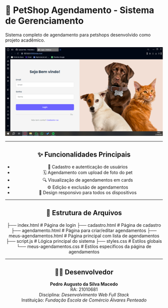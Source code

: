 
  # 🐾 PetShop Agendamento - Sistema de Gerenciamento
  Sistema completo de agendamento para petshops desenvolvido como projeto acadêmico.
</div>
<div align="center">
  <img src="./tela-login.png" alt="Tela de Login - PetShop" width="700"/>

---

## ✨ Funcionalidades Principais

- 📝 Cadastro e autenticação de usuários  
- 🗓️ Agendamento com upload de foto do pet  
- 🔍 Visualização de agendamentos em cards  
- ⚙️ Edição e exclusão de agendamentos  
- 📱 Design responsivo para todos os dispositivos  

---

## 📂 Estrutura de Arquivos
├── index.html # Página de login
├── cadastro.html # Página de cadastro
├── agendamento.html # Página para criar/editar agendamentos
├── meus-agendamentos.html # Página principal com lista de agendamentos
├── script.js # Lógica principal do sistema
├── styles.css # Estilos globais
└── meus-agendamentos.css # Estilos específicos da página de agendamentos

---

## 👨‍💻 Desenvolvedor

**Pedro Augusto da Silva Macedo**  
RA: 21010681  
Disciplina: *Desenvolvimento Web Full Stack*  
Instituição: *Fundação Escola de Comércio Álvares Penteado*
